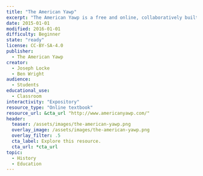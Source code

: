 ```yaml
---
title: "The American Yawp"
excerpt: "The American Yawp is a free and online, collaboratively built, open American history textbook designed for college-level history courses."
date: 2015-01-01
modified: 2016-01-01
difficulty: Beginner
state: "ready"
license: CC-BY-SA-4.0
publisher:
  - The American Yawp
creator:
  - Joseph Locke
  - Ben Wright
audience:
  - Students
educational_use:
  - Classroom
interactivity: "Expository"
resource_type: "Online textbook"
resource_url: &cta_url "http://www.americanyawp.com/"
header:
  teaser: /assets/images/the-american-yawp.png
  overlay_image: /assets/images/the-american-yawp.png
  overlay_filter: .5
  cta_label: Explore this resource.
  cta_url: *cta_url
topic:
  - History
  - Education
---
```

